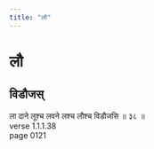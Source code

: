 ```yaml
---
title: "लौ"
---
```


# लौ
## विडौजस्
ला दाने लूश्च लवने लश्च लौश्च विडौजसि ॥ ३८ ॥<BR>verse 1.1.1.38<BR>page 0121

